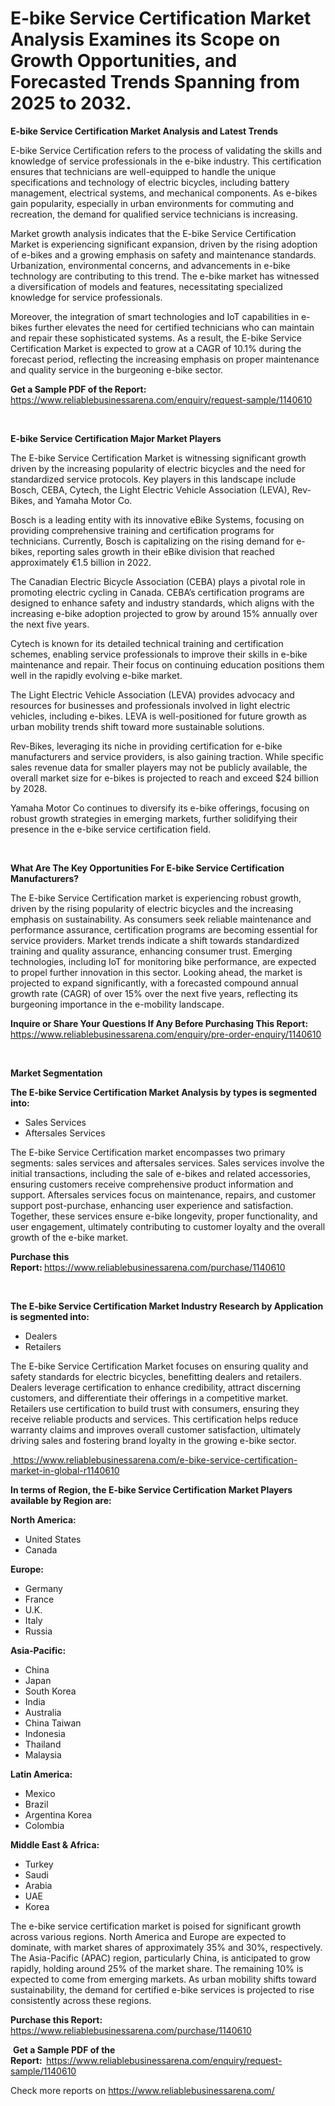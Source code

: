 <p><h1>E-bike Service Certification Market Analysis Examines its Scope on Growth Opportunities, and Forecasted Trends Spanning from 2025 to 2032.</h1></p><p><strong>E-bike Service Certification Market Analysis and Latest Trends</strong></p>
<p><p>E-bike Service Certification refers to the process of validating the skills and knowledge of service professionals in the e-bike industry. This certification ensures that technicians are well-equipped to handle the unique specifications and technology of electric bicycles, including battery management, electrical systems, and mechanical components. As e-bikes gain popularity, especially in urban environments for commuting and recreation, the demand for qualified service technicians is increasing.</p><p>Market growth analysis indicates that the E-bike Service Certification Market is experiencing significant expansion, driven by the rising adoption of e-bikes and a growing emphasis on safety and maintenance standards. Urbanization, environmental concerns, and advancements in e-bike technology are contributing to this trend. The e-bike market has witnessed a diversification of models and features, necessitating specialized knowledge for service professionals.</p><p>Moreover, the integration of smart technologies and IoT capabilities in e-bikes further elevates the need for certified technicians who can maintain and repair these sophisticated systems. As a result, the E-bike Service Certification Market is expected to grow at a CAGR of 10.1% during the forecast period, reflecting the increasing emphasis on proper maintenance and quality service in the burgeoning e-bike sector.</p></p>
<p><strong>Get a Sample PDF of the Report:&nbsp;</strong> <a href="https://www.reliablebusinessarena.com/enquiry/request-sample/1140610?utm_campaign=3168&utm_medium=2&utm_source=Github&utm_content=ia&utm_term=25032025&utm_id=e-bike-service-certification">https://www.reliablebusinessarena.com/enquiry/request-sample/1140610</a></p>
<p>&nbsp;</p>
<p><strong>E-bike Service Certification Major Market Players</strong></p>
<p><p>The E-bike Service Certification Market is witnessing significant growth driven by the increasing popularity of electric bicycles and the need for standardized service protocols. Key players in this landscape include Bosch, CEBA, Cytech, the Light Electric Vehicle Association (LEVA), Rev-Bikes, and Yamaha Motor Co. </p><p>Bosch is a leading entity with its innovative eBike Systems, focusing on providing comprehensive training and certification programs for technicians. Currently, Bosch is capitalizing on the rising demand for e-bikes, reporting sales growth in their eBike division that reached approximately €1.5 billion in 2022.</p><p>The Canadian Electric Bicycle Association (CEBA) plays a pivotal role in promoting electric cycling in Canada. CEBA’s certification programs are designed to enhance safety and industry standards, which aligns with the increasing e-bike adoption projected to grow by around 15% annually over the next five years.</p><p>Cytech is known for its detailed technical training and certification schemes, enabling service professionals to improve their skills in e-bike maintenance and repair. Their focus on continuing education positions them well in the rapidly evolving e-bike market.</p><p>The Light Electric Vehicle Association (LEVA) provides advocacy and resources for businesses and professionals involved in light electric vehicles, including e-bikes. LEVA is well-positioned for future growth as urban mobility trends shift toward more sustainable solutions.</p><p>Rev-Bikes, leveraging its niche in providing certification for e-bike manufacturers and service providers, is also gaining traction. While specific sales revenue data for smaller players may not be publicly available, the overall market size for e-bikes is projected to reach and exceed $24 billion by 2028. </p><p>Yamaha Motor Co continues to diversify its e-bike offerings, focusing on robust growth strategies in emerging markets, further solidifying their presence in the e-bike service certification field.</p></p>
<p>&nbsp;</p>
<p><strong>What Are The Key Opportunities For E-bike Service Certification Manufacturers?</strong></p>
<p><p>The E-bike Service Certification market is experiencing robust growth, driven by the rising popularity of electric bicycles and the increasing emphasis on sustainability. As consumers seek reliable maintenance and performance assurance, certification programs are becoming essential for service providers. Market trends indicate a shift towards standardized training and quality assurance, enhancing consumer trust. Emerging technologies, including IoT for monitoring bike performance, are expected to propel further innovation in this sector. Looking ahead, the market is projected to expand significantly, with a forecasted compound annual growth rate (CAGR) of over 15% over the next five years, reflecting its burgeoning importance in the e-mobility landscape.</p></p>
<p><strong>Inquire or Share Your Questions If Any Before Purchasing This Report:</strong> <a href="https://www.reliablebusinessarena.com/enquiry/pre-order-enquiry/1140610?utm_campaign=3168&utm_medium=2&utm_source=Github&utm_content=ia&utm_term=25032025&utm_id=e-bike-service-certification">https://www.reliablebusinessarena.com/enquiry/pre-order-enquiry/1140610</a></p>
<p>&nbsp;</p>
<p><strong>Market Segmentation</strong></p>
<p><strong>The E-bike Service Certification Market Analysis by types is segmented into:</strong></p>
<p><ul><li>Sales Services</li><li>Aftersales Services</li></ul></p>
<p><p>The E-bike Service Certification market encompasses two primary segments: sales services and aftersales services. Sales services involve the initial transactions, including the sale of e-bikes and related accessories, ensuring customers receive comprehensive product information and support. Aftersales services focus on maintenance, repairs, and customer support post-purchase, enhancing user experience and satisfaction. Together, these services ensure e-bike longevity, proper functionality, and user engagement, ultimately contributing to customer loyalty and the overall growth of the e-bike market.</p></p>
<p><strong>Purchase this Report:&nbsp;</strong><a href="https://www.reliablebusinessarena.com/purchase/1140610?utm_campaign=3168&utm_medium=2&utm_source=Github&utm_content=ia&utm_term=25032025&utm_id=e-bike-service-certification">https://www.reliablebusinessarena.com/purchase/1140610</a></p>
<p>&nbsp;</p>
<p><strong>The E-bike Service Certification Market Industry Research by Application is segmented into:</strong></p>
<p><ul><li>Dealers</li><li>Retailers</li></ul></p>
<p><p>The E-bike Service Certification Market focuses on ensuring quality and safety standards for electric bicycles, benefitting dealers and retailers. Dealers leverage certification to enhance credibility, attract discerning customers, and differentiate their offerings in a competitive market. Retailers use certification to build trust with consumers, ensuring they receive reliable products and services. This certification helps reduce warranty claims and improves overall customer satisfaction, ultimately driving sales and fostering brand loyalty in the growing e-bike sector.</p></p>
<p><a href="https://www.reliablebusinessarena.com/e-bike-service-certification-market-in-global-r1140610?utm_campaign=3168&utm_medium=2&utm_source=Github&utm_content=ia&utm_term=25032025&utm_id=e-bike-service-certification">&nbsp;https://www.reliablebusinessarena.com/e-bike-service-certification-market-in-global-r1140610</a></p>
<p><strong>In terms of Region, the E-bike Service Certification Market Players available by Region are:</strong></p>
<p>
    <p> <strong> North America: </strong>
        <ul>
            <li>United States</li>
            <li>Canada</li>
        </ul>
        </p> 
    <p> <strong> Europe: </strong>
        <ul>
            <li>Germany</li>
            <li>France</li>
            <li>U.K.</li>
            <li>Italy</li>
            <li>Russia</li>
        </ul>
        </p> 
    <p> <strong> Asia-Pacific: </strong>
        <ul>
            <li>China</li>
            <li>Japan</li>
            <li>South Korea</li>
            <li>India</li>
            <li>Australia</li>
            <li>China Taiwan</li>
            <li>Indonesia</li>
            <li>Thailand</li>
            <li>Malaysia</li>
        </ul>
        </p> 
    <p> <strong> Latin America: </strong>
        <ul>
            <li>Mexico</li>
            <li>Brazil</li>
            <li>Argentina Korea</li>
            <li>Colombia</li>
        </ul>
        </p> 
    <p> <strong> Middle East & Africa: </strong>
        <ul>
            <li>Turkey</li>
            <li>Saudi</li>
            <li>Arabia</li>
            <li>UAE</li>
            <li>Korea</li>
        </ul>
    </p>
    </p>
<p><p>The e-bike service certification market is poised for significant growth across various regions. North America and Europe are expected to dominate, with market shares of approximately 35% and 30%, respectively. The Asia-Pacific (APAC) region, particularly China, is anticipated to grow rapidly, holding around 25% of the market share. The remaining 10% is expected to come from emerging markets. As urban mobility shifts toward sustainability, the demand for certified e-bike services is projected to rise consistently across these regions.</p></p>
<p><strong>Purchase this Report: </strong><a href="https://www.reliablebusinessarena.com/purchase/1140610?utm_campaign=3168&utm_medium=2&utm_source=Github&utm_content=ia&utm_term=25032025&utm_id=e-bike-service-certification">https://www.reliablebusinessarena.com/purchase/1140610</a></p>
<p>&nbsp;<strong>Get a Sample PDF of the Report:&nbsp;&nbsp;</strong><a href="https://www.reliablebusinessarena.com/enquiry/request-sample/1140610?utm_campaign=3168&utm_medium=2&utm_source=Github&utm_content=ia&utm_term=25032025&utm_id=e-bike-service-certification">https://www.reliablebusinessarena.com/enquiry/request-sample/1140610</a></p>
<p><strong></strong></p>
<p>Check more reports on <a href="https://www.reliablebusinessarena.com/?utm_campaign=3168&utm_medium=2&utm_source=Github&utm_content=ia&utm_term=25032025&utm_id=e-bike-service-certification">https://www.reliablebusinessarena.com/</a></p>